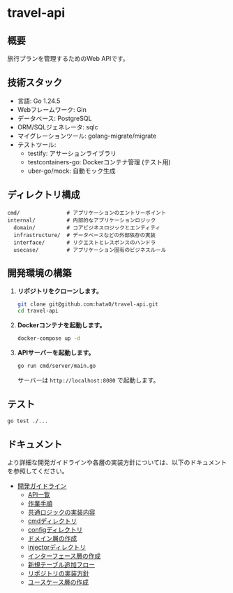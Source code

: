 # travel-api

## 概要

旅行プランを管理するためのWeb APIです。

## 技術スタック

- 言語: Go 1.24.5
- Webフレームワーク: Gin
- データベース: PostgreSQL
- ORM/SQLジェネレータ: sqlc
- マイグレーションツール: golang-migrate/migrate
- テストツール:
  - testify: アサーションライブラリ
  - testcontainers-go: Dockerコンテナ管理 (テスト用)
  - uber-go/mock: 自動モック生成

## ディレクトリ構成

```
cmd/               # アプリケーションのエントリーポイント
internal/          # 内部的なアプリケーションロジック
  domain/          # コアビジネスロジックとエンティティ
  infrastructure/  # データベースなどの外部依存の実装
  interface/       # リクエストとレスポンスのハンドラ
  usecase/         # アプリケーション固有のビジネスルール
```

## 開発環境の構築

1.  **リポジトリをクローンします。**

    ```bash
    git clone git@github.com:hata0/travel-api.git
    cd travel-api
    ```

2.  **Dockerコンテナを起動します。**

    ```bash
    docker-compose up -d
    ```

3.  **APIサーバーを起動します。**

    ```bash
    go run cmd/server/main.go
    ```

    サーバーは `http://localhost:8080` で起動します。

## テスト

```bash
go test ./...
```

## ドキュメント

より詳細な開発ガイドラインや各層の実装方針については、以下のドキュメントを参照してください。

- [開発ガイドライン](./docs/README.md)
  - [API一覧](./docs/README.md#api一覧)
  - [作業手順](./docs/README.md#作業手順)
  - [共通ロジックの実装内容](./docs/README.md#共通ロジックの実装内容)
  - [cmdディレクトリ](./docs/cmd.md)
  - [configディレクトリ](./docs/config.md)
  - [ドメイン層の作成](./docs/domain.md)
  - [injectorディレクトリ](./docs/injector.md)
  - [インターフェース層の作成](./docs/interface.md)
  - [新規テーブル追加フロー](./docs/new_table_flow.md)
  - [リポジトリの実装方針](./docs/repository_guideline.md)
  - [ユースケース層の作成](./docs/usecase.md)
